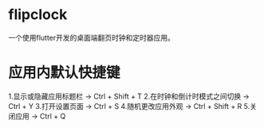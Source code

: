 # flipclock

一个使用flutter开发的桌面端翻页时钟和定时器应用。

# 应用内默认快捷键
1.显示或隐藏应用标题栏 -> Ctrl + Shift + T
2.在时钟和倒计时模式之间切换 -> Ctrl + Y
3.打开设置页面 -> Ctrl + S
4.随机更改应用外观 -> Ctrl + Shift + R
5.关闭应用 -> Ctrl + Q

